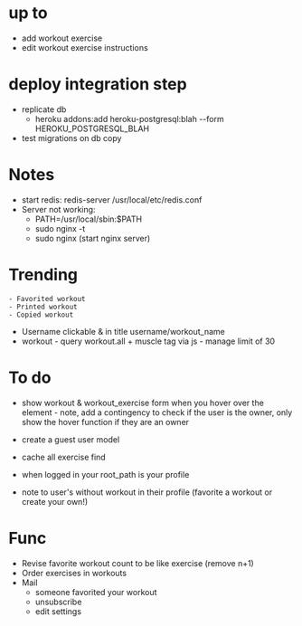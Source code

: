# up to

* add workout exercise
* edit workout exercise instructions

# deploy integration step
* replicate db
	- heroku addons:add heroku-postgresql:blah --form HEROKU_POSTGRESQL_BLAH
* test migrations on db copy

# Notes
* start redis: redis-server /usr/local/etc/redis.conf
* Server not working:
	- PATH=/usr/local/sbin:$PATH 
	- sudo nginx -t
	- sudo nginx (start nginx server)

# Trending
	- Favorited workout
	- Printed workout
	- Copied workout
* Username clickable & in title username/workout_name
* workout - query workout.all + muscle tag via js - manage limit of 30

# To do
* show workout & workout_exercise form when you hover over the element - note, add a contingency to check if the user is the owner, only show the hover function if they are an owner

* create a guest user model

* cache all exercise find
* when logged in your root_path is your profile
* note to user's without workout in their profile (favorite a workout or create your own!)

# Func

* Revise favorite workout count to be like exercise (remove n+1)
* Order exercises in workouts
* Mail
  * someone favorited your workout
  * unsubscribe
  * edit settings